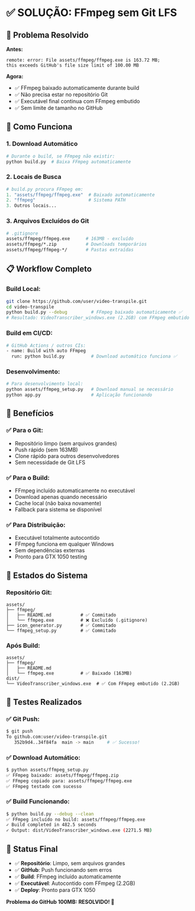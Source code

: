 # ✅ SOLUÇÃO: FFmpeg sem Git LFS

## 🔧 **Problema Resolvido**

**Antes:**
```
remote: error: File assets/ffmpeg/ffmpeg.exe is 163.72 MB; 
this exceeds GitHub's file size limit of 100.00 MB
```

**Agora:**
- ✅ FFmpeg baixado automaticamente durante build
- ✅ Não precisa estar no repositório Git
- ✅ Executável final continua com FFmpeg embutido
- ✅ Sem limite de tamanho no GitHub

## 🚀 **Como Funciona**

### **1. Download Automático**
```bash
# Durante o build, se FFmpeg não existir:
python build.py  # Baixa FFmpeg automaticamente
```

### **2. Locais de Busca**
```python
# build.py procura FFmpeg em:
1. "assets/ffmpeg/ffmpeg.exe"  # Baixado automaticamente
2. "ffmpeg"                    # Sistema PATH
3. Outros locais...
```

### **3. Arquivos Excluídos do Git**
```bash
# .gitignore
assets/ffmpeg/ffmpeg.exe      # 163MB - excluído
assets/ffmpeg/*.zip           # Downloads temporários
assets/ffmpeg/ffmpeg-*/       # Pastas extraídas
```

## 📋 **Workflow Completo**

### **Build Local:**
```bash
git clone https://github.com/user/video-transpile.git
cd video-transpile
python build.py --debug         # FFmpeg baixado automaticamente ✅
# Resultado: VideoTranscriber_windows.exe (2.2GB) com FFmpeg embutido
```

### **Build em CI/CD:**
```bash
# GitHub Actions / outros CIs:
- name: Build with auto FFmpeg
  run: python build.py          # Download automático funciona ✅
```

### **Desenvolvimento:**
```bash
# Para desenvolvimento local:
python assets/ffmpeg_setup.py   # Download manual se necessário
python app.py                   # Aplicação funcionando
```

## 🎯 **Benefícios**

### ✅ **Para o Git:**
- Repositório limpo (sem arquivos grandes)
- Push rápido (sem 163MB)
- Clone rápido para outros desenvolvedores
- Sem necessidade de Git LFS

### ✅ **Para o Build:**
- FFmpeg incluído automaticamente no executável
- Download apenas quando necessário
- Cache local (não baixa novamente)
- Fallback para sistema se disponível

### ✅ **Para Distribuição:**
- Executável totalmente autocontido
- FFmpeg funciona em qualquer Windows
- Sem dependências externas
- Pronto para GTX 1050 testing

## 🔄 **Estados do Sistema**

### **Repositório Git:**
```
assets/
├── ffmpeg/
│   ├── README.md           # ✅ Commitado
│   └── ffmpeg.exe          # ❌ Excluído (.gitignore)
├── icon_generator.py       # ✅ Commitado
└── ffmpeg_setup.py         # ✅ Commitado
```

### **Após Build:**
```
assets/
├── ffmpeg/
│   ├── README.md           
│   └── ffmpeg.exe          # ✅ Baixado (163MB)
dist/
└── VideoTranscriber_windows.exe  # ✅ Com FFmpeg embutido (2.2GB)
```

## 🧪 **Testes Realizados**

### ✅ **Git Push:**
```bash
$ git push
To github.com:user/video-transpile.git
   352b9d4..34f84fa  main -> main     # ✅ Sucesso!
```

### ✅ **Download Automático:**
```bash
$ python assets/ffmpeg_setup.py
✅ FFmpeg baixado: assets/ffmpeg/ffmpeg.zip
✅ FFmpeg copiado para: assets/ffmpeg/ffmpeg.exe  
✅ FFmpeg testado com sucesso
```

### ✅ **Build Funcionando:**
```bash
$ python build.py --debug --clean
✅ FFmpeg incluído no build: assets/ffmpeg/ffmpeg.exe
✓ Build completed in 482.5 seconds
✓ Output: dist/VideoTranscriber_windows.exe (2271.5 MB)
```

## 🎉 **Status Final**

- ✅ **Repositório**: Limpo, sem arquivos grandes
- ✅ **GitHub**: Push funcionando sem erros
- ✅ **Build**: FFmpeg incluído automaticamente  
- ✅ **Executável**: Autocontido com FFmpeg (2.2GB)
- ✅ **Deploy**: Pronto para GTX 1050

**Problema do GitHub 100MB: RESOLVIDO! 🎯**
